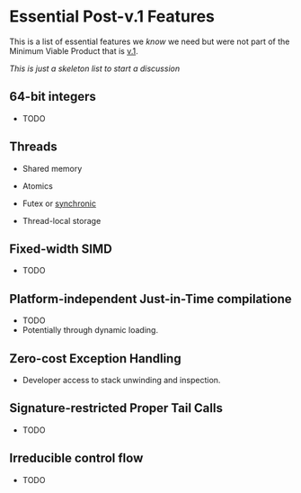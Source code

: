# Essential Post-v.1 Features

This is a list of essential features we *know* we need but were not part of the
Minimum Viable Product that is [v.1](V1.md).


*This is just a skeleton list to start a discussion*

## 64-bit integers
* TODO

## Threads
* Shared memory
* Atomics
* Futex or [synchronic][]
* Thread-local storage

  [synchronic]: http://www.open-std.org/jtc1/sc22/wg21/docs/papers/2014/n4195.pdf

## Fixed-width SIMD
* TODO

## Platform-independent Just-in-Time compilatione
* TODO
* Potentially through dynamic loading.

## Zero-cost Exception Handling
* Developer access to stack unwinding and inspection.

## Signature-restricted Proper Tail Calls
* TODO

## Irreducible control flow
* TODO
